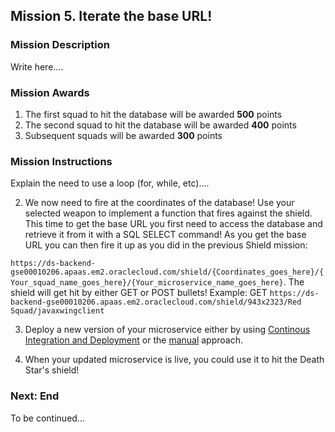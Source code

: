 ## Mission 5. Iterate the base URL! ##

### Mission Description ###

Write here....


### Mission Awards ###

1. The first squad to hit the database will be awarded **500** points
2. The second squad to hit the database will be awarded **400** points
3. Subsequent squads will be awarded **300** points

### Mission Instructions ###

Explain the need to use a loop (for, while, etc)....

2. We now need to fire at the coordinates of the database! Use your selected weapon to implement a function that fires against the shield. This time to get the base URL you first need to access the database and retrieve it from it with a SQL SELECT command! As you get the base URL you can then fire it up as you did in the previous Shield mission: 

```https://ds-backend-gse00010206.apaas.em2.oraclecloud.com/shield/{Coordinates_goes_here}/{Your_squad_name_goes_here}/{Your_microservice_name_goes_here}```. The shield will get hit by either GET or POST bullets!
Example: GET ```https://ds-backend-gse00010206.apaas.em2.oraclecloud.com/shield/943x2323/Red Squad/javaxwingclient```

3. Deploy a new version of your microservice either by using [Continous Integration and Deployment](deployment/cicd.md) or the [manual](deployment/manually.md) approach. 

4. When your updated microservice is live, you could use it to hit the Death Star's shield!

### Next: End ###

To be continued...
